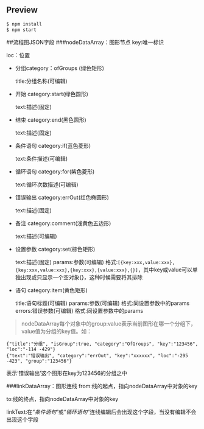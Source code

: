 ## Preview

```bash
$ npm install
$ npm start
```

##流程图JSON字段
###nodeDataArray：图形节点
  key:唯一标识
  
  loc：位置

* 分组category：ofGroups (绿色矩形)

    title:分组名称(可编辑)

* 开始 category:start(绿色圆形)

    text:描述(固定)

* 结束 category:end(黑色圆形)

    text:描述(固定)

* 条件语句 category:if(蓝色菱形)

    text:条件描述(可编辑)

* 循环语句 category:for(紫色菱形)

    text:循环次数描述(可编辑)

* 错误输出 category:errOut(红色椭圆形)
    
    text:描述(固定)

* 备注 category:comment(浅黄色五边形)

    text:描述(可编辑)

* 设置参数 category:set(棕色矩形)

    text:描述(固定)
    params:参数(可编辑) 格式:```[{key:xxx,value:xxx},{key:xxx,value:xxx},{key:xxx},{value:xxx},{}]```，其中key或value可以单独出现或只显示一个空对象{}，这种时候需要将其排除

* 语句 category:item(黄色矩形)

    title:语句标题(可编辑)
    params:参数(可编辑) 格式:同设置参数中的params
    errors:错误参数(可编辑) 格式:同设置参数中的params

>nodeDataArray每个对象中的group:value表示当前图形在哪一个分组下，value值为分组的key值。如：
```
{"title":"分组", "isGroup":true, "category":"OfGroups", "key":"123456", "loc":"-114 -429"}
{"text":"错误输出", "category":"errOut", "key":"xxxxxx", "loc":"-295 -423", "group":"123456"}
```
表示‘错误输出’这个图形在key为123456的分组之中

###linkDataArray：图形连线
from:线的起点，指向nodeDataArray中对象的key

to:线的终点，指向nodeDataArray中对象的key

linkText:在“*条件语句*”或“*循环语句*”连线编辑后会出现这个字段，当没有编辑不会出现这个字段







